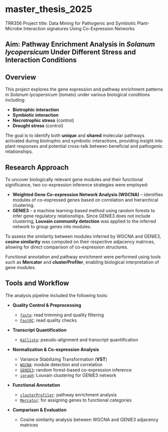 # master_thesis_2025
TRR356 Project title: Data Mining for Pathogenic and Symbiotic Plant-Microbe Interaction signatures Using Co-Expression Networks
## Aim: Pathway Enrichment Analysis in *Solanum lycopersicum* Under Different Stress and Interaction Conditions

## Overview

This project explores the gene expression and pathway enrichment patterns in *Solanum lycopersicum* (tomato) under various biological conditions including:

- **Biotrophic interaction**
- **Symbiotic interaction**
- **Necrotrophic stress** (control)
- **Drought stress** (control)

The goal is to identify both **unique** and **shared** molecular pathways activated during biotrophic and symbiotic interactions, providing insight into plant responses and potential cross-talk between beneficial and pathogenic relationships.

## Research Approach

To uncover biologically relevant gene modules and their functional significance, two co-expression inference strategies were employed:

- **Weighted Gene Co-expression Network Analysis (WGCNA)** – identifies modules of co-expressed genes based on correlation and hierarchical clustering.
- **GENIE3** – a machine learning-based method using random forests to infer gene regulatory relationships. Since GENIE3 does not include clustering, **Louvain community detection** was applied to the inferred network to group genes into modules.

To assess the similarity between modules inferred by WGCNA and GENIE3, **cosine similarity** was computed on their respective adjacency matrices, allowing for direct comparison of co-expression structures.

Functional annotation and pathway enrichment were performed using tools such as **Mercator** and **clusterProfiler**, enabling biological interpretation of gene modules.

## Tools and Workflow

The analysis pipeline included the following tools:

- **Quality Control & Preprocessing**
  - [`fastp`](https://github.com/OpenGene/fastp): read trimming and quality filtering
  - [`FastQC`](https://www.bioinformatics.babraham.ac.uk/projects/fastqc/): read quality checks

- **Transcript Quantification**
  - [`Kallisto`](https://pachterlab.github.io/kallisto/): pseudo-alignment and transcript quantification

- **Normalization & Co-expression Analysis**
  - Variance Stabilizing Transformation (**VST**)
  - [`WGCNA`](https://horvath.genetics.ucla.edu/html/CoexpressionNetwork/Rpackages/WGCNA/): module detection and correlation
  - [`GENIE3`](https://bioconductor.org/packages/release/bioc/html/GENIE3.html): random forest-based co-expression inference
  - [`igraph`](https://igraph.org/r/): Louvain clustering for GENIE3 network

- **Functional Annotation**
  - [`clusterProfiler`](https://bioconductor.org/packages/release/bioc/html/clusterProfiler.html): pathway enrichment analysis
  - [`Mercator`](https://www.plabipd.de/portal/mercator-sequence-annotation): for assigning genes to functional categories

- **Comparison & Evaluation**
  - Cosine similarity analysis between WGCNA and GENIE3 adjacency matrices
